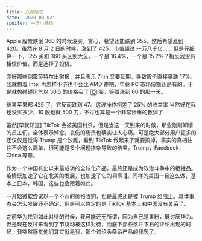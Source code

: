 ```yaml
---
title: 八月感叹
date: '2020-08-02'
spoiler: 一点小感想
---
```


Apple 股票跌倒 360 的时候没买，贪心，希望还能跌到 355，然后希望涨到 420。虽然在 8 月 2 日的时候，涨到了 425，市值超过 一万八千亿…… 但是仔细算一下，355 买和 360 买区别大么，一个是 16.4%，一个是 15.2%？相反我没有相信价值，而是选择了投机。

刚好那些倒霉英特尔出财报，并且表示 7nm 又要延期，导致股价直接暴跌 17%。我就想着 Intel 再怎样不济也不会比 AMD 差吧，毕竟 PC 市场份额还是有的。于是就想碰碰运气以 50.5 的价格买了 🔟 股，等着涨到 60 的那一天。

结果苹果都 425 了，它反而跌到 47。这波操作相差了 25% 的收益率
当然好在我也没买多少，10 股也就 500 刀，不过也算是一个非常惨重的教训了

虽然[早就知道] TikTok 会被美国封杀，但是当这一天到来的时候，那些刚刚知情的员工们，全体表示悼念，哀伤的场景也确实让人心痛。可是绝大部分用户更多的还仅仅是觉得 Trump 是个沙雕，看到 TikTok 做起来了就要搞掉。事实的真相往往不会这么简单，很可能是多个问题掺杂导致的结果。Trump，Facebook，China 等等。

作为一个中国有史以来最成功的全球化产品，最终还是成为政治斗争中的牺牲品。疫情既加速了它在北美的发展，也加速了它的凋零 🥀。同样的美国一旦这么做，基本上日本，韩国，这些也会跟着如此。

一开始微软尝试以一个不菲的价格收购，但是最终还是被 Trump 给阻止。具体事态会怎么发展还不确定，但是可以肯定的是 TikTok 基本上和中国没有关系了。

之前华为找到如此对待的时候，我可能还无所谓，因为自己是果粉，挺讨厌华为。但是现在反过来看到字节跳动被这样对待，而底下那些落井下石的评论出现的时候，我突然感觉他们其实就是我，那个讨论头条系产品的我罢了。
